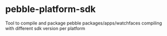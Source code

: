 # pebble-platform-sdk
Tool to compile and package pebble packages/apps/watchfaces compiling with different sdk version per platform
